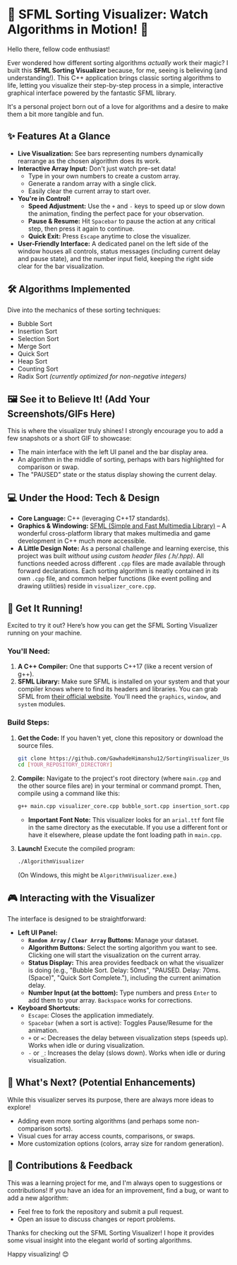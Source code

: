 # 🎨 SFML Sorting Visualizer: Watch Algorithms in Motion! 🚀

Hello there, fellow code enthusiast!

Ever wondered how different sorting algorithms *actually* work their magic? I built this **SFML Sorting Visualizer** because, for me, seeing is believing (and understanding!). This C++ application brings classic sorting algorithms to life, letting you visualize their step-by-step process in a simple, interactive graphical interface powered by the fantastic SFML library.

It's a personal project born out of a love for algorithms and a desire to make them a bit more tangible and fun.

## ✨ Features At a Glance

* **Live Visualization:** See bars representing numbers dynamically rearrange as the chosen algorithm does its work.
* **Interactive Array Input:** Don't just watch pre-set data!
    * Type in your own numbers to create a custom array.
    * Generate a random array with a single click.
    * Easily clear the current array to start over.
* **You're in Control!**
    * **Speed Adjustment:** Use the `+` and `-` keys to speed up or slow down the animation, finding the perfect pace for your observation.
    * **Pause & Resume:** Hit `Spacebar` to pause the action at any critical step, then press it again to continue.
    * **Quick Exit:** Press `Escape` anytime to close the visualizer.
* **User-Friendly Interface:** A dedicated panel on the left side of the window houses all controls, status messages (including current delay and pause state), and the number input field, keeping the right side clear for the bar visualization.

## 🛠️ Algorithms Implemented

Dive into the mechanics of these sorting techniques:

* Bubble Sort
* Insertion Sort
* Selection Sort
* Merge Sort
* Quick Sort
* Heap Sort
* Counting Sort
* Radix Sort _(currently optimized for non-negative integers)_

## 🖼️ See it to Believe It! (Add Your Screenshots/GIFs Here)

This is where the visualizer truly shines! I strongly encourage you to add a few snapshots or a short GIF to showcase:

* The main interface with the left UI panel and the bar display area.
* An algorithm in the middle of sorting, perhaps with bars highlighted for comparison or swap.
* The "PAUSED" state or the status display showing the current delay.
## 💻 Under the Hood: Tech & Design

* **Core Language:** C++ (leveraging C++17 standards).
* **Graphics & Windowing:** [SFML (Simple and Fast Multimedia Library)](https://www.sfml-dev.org/) – A wonderful cross-platform library that makes multimedia and game development in C++ much more accessible.
* **A Little Design Note:** As a personal challenge and learning exercise, this project was built *without using custom header files (.h/.hpp)*. All functions needed across different `.cpp` files are made available through forward declarations. Each sorting algorithm is neatly contained in its own `.cpp` file, and common helper functions (like event polling and drawing utilities) reside in `visualizer_core.cpp`.

## 🚀 Get It Running!

Excited to try it out? Here’s how you can get the SFML Sorting Visualizer running on your machine.

### You'll Need:

1.  **A C++ Compiler:** One that supports C++17 (like a recent version of g++).
2.  **SFML Library:** Make sure SFML is installed on your system and that your compiler knows where to find its headers and libraries. You can grab SFML from [their official website](https://www.sfml-dev.org/download.php). You'll need the `graphics`, `window`, and `system` modules.

### Build Steps:

1.  **Get the Code:** If you haven't yet, clone this repository or download the source files.
    ```bash
    git clone https://github.com/GawhadeHimanshu12/SortingVisualizer_Using_SFML
    cd [YOUR_REPOSITORY_DIRECTORY]
    ```
2.  **Compile:** Navigate to the project's root directory (where `main.cpp` and the other source files are) in your terminal or command prompt. Then, compile using a command like this:
    ```bash
    g++ main.cpp visualizer_core.cpp bubble_sort.cpp insertion_sort.cpp selection_sort.cpp merge_sort.cpp quick_sort.cpp heap_sort.cpp counting_sort.cpp radix_sort.cpp -o AlgorithmVisualizer -lsfml-graphics -lsfml-window -lsfml-system -std=c++17
    ```
    * **Important Font Note:** This visualizer looks for an `arial.ttf` font file in the same directory as the executable. If you use a different font or have it elsewhere, please update the font loading path in `main.cpp`.

3.  **Launch!**
    Execute the compiled program:
    ```bash
    ./AlgorithmVisualizer
    ```
    (On Windows, this might be `AlgorithmVisualizer.exe`.)

## 🎮 Interacting with the Visualizer

The interface is designed to be straightforward:

* **Left UI Panel:**
    * **`Random Array` / `Clear Array` Buttons:** Manage your dataset.
    * **Algorithm Buttons:** Select the sorting algorithm you want to see. Clicking one will start the visualization on the current array.
    * **Status Display:** This area provides feedback on what the visualizer is doing (e.g., "Bubble Sort. Delay: 50ms", "PAUSED. Delay: 70ms. (Space)", "Quick Sort Complete."), including the current animation delay.
    * **Number Input (at the bottom):** Type numbers and press `Enter` to add them to your array. `Backspace` works for corrections.
* **Keyboard Shortcuts:**
    * `Escape`: Closes the application immediately.
    * `Spacebar` (when a sort is active): Toggles Pause/Resume for the animation.
    * `+` or `=`: Decreases the delay between visualization steps (speeds up). Works when idle or during visualization.
    * `-` or `_`: Increases the delay (slows down). Works when idle or during visualization.

## 🌱 What's Next? (Potential Enhancements)

While this visualizer serves its purpose, there are always more ideas to explore!
* Adding even more sorting algorithms (and perhaps some non-comparison sorts).
* Visual cues for array access counts, comparisons, or swaps.
* More customization options (colors, array size for random generation).

## 🙌 Contributions & Feedback

This was a learning project for me, and I'm always open to suggestions or contributions! If you have an idea for an improvement, find a bug, or want to add a new algorithm:
* Feel free to fork the repository and submit a pull request.
* Open an issue to discuss changes or report problems.


Thanks for checking out the SFML Sorting Visualizer! I hope it provides some visual insight into the elegant world of sorting algorithms.

Happy visualizing! 😊





